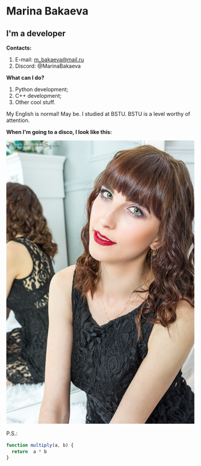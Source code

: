 # Marina Bakaeva
## I'm a developer
**Contacts:**
1. E-mail: m_bakaeva@mail.ru
2. Discord: @MarinaBakaeva

**What can I do?**
1. Python development;
2. С++ development;
3. Other cool stuff.

My English is normal! May be.
I studied at BSTU. BSTU is a level worthy of attention.

**When I'm going to a disco, I look like this:**

<img src="disko.jpeg" width="500" alt="photo marina"> 

P.S.:
```javascript
function multiply(a, b) {
  return  a * b
} 
